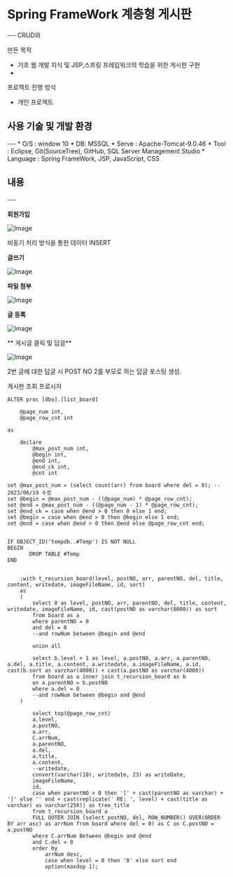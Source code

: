 <h1>Spring FrameWork 계층형 게시판</h1>
---
CRUD와 

만든 목적

 * 기초 웹 개발 지식 및 JSP,스프링 프레임워크의 학습을 위한 게시판 구현
 * 


프로젝트 진행 방식

 * 개인 프로젝트

<h2>사용 기술 및 개발 환경</h2>
---
 * O/S : window 10
 * DB: MSSQL
 * Serve : Apache-Tomcat-9.0.46
 * Tool : Eclipse, Git(SourceTree), GitHub, SQL Server Management Studio
 * Language : Spring FrameWork, JSP, JavaScript, CSS

<h2>내용</h2>
---


**회원가입**

![Image](https://github.com/JJM-Study/jjm/blob/173f10c7a6fb728939400b4f4b8aae500e1f30b8/Repositoiry%20Resources/singup.png)

비동기 처리 방식을 통한 데이터 INSERT


**글쓰기**


![Image](https://github.com/JJM-Study/jjm/blob/173f10c7a6fb728939400b4f4b8aae500e1f30b8/Repositoiry%20Resources/Writing%20-%201.png)


**파일 첨부**

![Image](https://github.com/JJM-Study/jjm/blob/173f10c7a6fb728939400b4f4b8aae500e1f30b8/Repositoiry%20Resources/File%20Upload.jpg)


**글 등록**

![Image](https://github.com/JJM-Study/jjm/blob/494cb5754aa506b560bd07e089eeaecd00a587a5/Repositoiry%20Resources/Writing%20-%202.jpg)

** 게시글 클릭 및 답글**


![Image](https://github.com/JJM-Study/jjm/blob/46269574a9aede481663ea9600df0d6a623f7d09/Repositoiry%20Resources/Reply.png)


2번 글에 대한 답글 시 POST NO 2를 부모로 하는 답글 포스팅 생성.



게시판 조회 프로시저

```
ALTER proc [dbo].[list_board]

	@page_num int,
	@page_row_cnt int

as

	declare
		@max_post_num int,
		@begin int,
		@end int,
		@end_ck int,
		@cnt int

set @max_post_num = (select count(arr) from board where del = 0); -- 2023/06/19 수정
set	@begin = @max_post_num - ((@page_num) * @page_row_cnt);
set @end = @max_post_num - ((@page_num - 1) * @page_row_cnt);
set @end_ck = case when @end > 0 then 0 else 1 end;
set @begin = case when @end > 0 then @begin else 1 end;
set @end = case when @end > 0 then @end else @page_row_cnt end;


IF OBJECT_ID('tempdb..#Temp') IS NOT NULL
BEGIN
       DROP TABLE #Temp
END


	;with t_recursion_board(level, postNO, arr, parentNO, del, title, content, writedate, imageFileName, id, sort)
	as
	(
		select 0 as level, postNO, arr, parentNO, del, title, content, writedate, imageFileName, id, cast(postNO as varchar(8000)) as sort
		from board as a
		where parentNO = 0
		and del = 0
		--and rowNum between @begin and @end

		union all

		select b.level + 1 as level, a.postNO, a.arr, a.parentNO, a.del, a.title, a.content, a.writedate, a.imageFileName, a.id, cast(b.sort as varchar(4000)) + cast(a.postNO as varchar(4000))
		from board as a inner join t_recursion_board as b
		on a.parentNO = b.postNO
		where a.del = 0
		--and rowNum between @begin and @end
	)

		select top(@page_row_cnt)
		a.level,
		a.postNO,
		a.arr,
		C.arrNum,
		a.parentNO,
		a.del,
		a.title,
		a.content,
		--writedate,
		convert(varchar(10), writedate, 23) as writeDate,
		imageFileName,
		id,
		case when parentNO > 0 then '[' + cast(parentNO as varchar) + ']' else '' end + cast(replicate(' RE: ', level) + cast(title as varchar) as varchar(250)) as tree_title
		from t_recursion_board a
		FULL OUTER JOIN (select postNO, del, ROW_NUMBER() OVER(ORDER BY arr asc) as arrNum from board where del = 0) as C on C.postNO = a.postNO
		where C.arrNum Between @begin and @end
		and C.del = 0
		order by
			arrNum desc,
			case when level = 0 then '0' else sort end
			option(maxdop 1);
```





